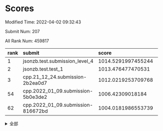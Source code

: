 # Scores

Modified Time: 2022-04-02 09:32:43

Submit Num: 207

All Rank Num: 459817

| rank |               submit               |       score        |       sigma        | pk_num |
| :--- | :--------------------------------- | :----------------- | :----------------- | :----- |
| 1    | jsonzb.test.submission_level_4     | 1014.5291997455244 | 0.8300294591378221 | 8886   |
| 2    | jsonzb.test.test_1                 | 1013.476477470531  | 0.8088014006465046 | 8891   |
| 3    | cpp.21_12_24.submission-2b2ea0d7   | 1012.0219253709768 | 0.7640114377871774 | 8885   |
| 54   | cpp.2022_01_09.submission-5b0e3de2 | 1006.42309018184   | 0.7435787849067015 | 8884   |
| 62   | cpp.2022_01_09.submission-816672bd | 1004.0181986553739 | 0.7267973474446119 | 8887   |


<details>
<summary>全部</summary>

| rank |                 submit                 |       score        |       sigma        | pk_num |
| :--- | :------------------------------------- | :----------------- | :----------------- | :----- |
| 1    | jsonzb.test.submission_level_4         | 1014.5291997455244 | 0.8300294591378221 | 8886   |
| 2    | jsonzb.test.test_1                     | 1013.476477470531  | 0.8088014006465046 | 8891   |
| 3    | cpp.21_12_24.submission-2b2ea0d7       | 1012.0219253709768 | 0.7640114377871774 | 8885   |
| 4    | gobigger.level_3.submission_level_3_31 | 1011.6785508566162 | 0.7777786316082107 | 8886   |
| 5    | gobigger.level_3.submission_level_3_19 | 1011.2822151955075 | 0.760497414635892  | 8885   |
| 6    | gobigger.level_3.submission_level_3_47 | 1011.093497963266  | 0.7682917495065094 | 8887   |
| 7    | gobigger.level_3.submission_level_3_9  | 1011.0304987974135 | 0.7941304949214137 | 8885   |
| 8    | gobigger.level_3.submission_level_3_39 | 1011.0233442395623 | 0.7737488255032569 | 8880   |
| 9    | gobigger.level_3.submission_level_3_16 | 1010.9637517850214 | 0.7649927889984616 | 8887   |
| 10   | gobigger.level_3.submission_level_3_15 | 1010.9614294440913 | 0.781193652716124  | 8890   |
| 11   | gobigger.level_3.submission_level_3_23 | 1010.9573662920916 | 0.7823110929231757 | 8886   |
| 12   | gobigger.level_3.submission_level_3_13 | 1010.8520461750323 | 0.7654120941779182 | 8881   |
| 13   | gobigger.level_3.submission_level_3_10 | 1010.7819995557501 | 0.7452365097373869 | 8888   |
| 14   | gobigger.level_3.submission_level_3_35 | 1010.6505028717454 | 0.7758857832482685 | 8887   |
| 15   | gobigger.level_3.submission_level_3_5  | 1010.5489096856762 | 0.7473806521274284 | 8879   |
| 16   | gobigger.level_3.submission_level_3_37 | 1010.5338887834495 | 0.7807119826936758 | 8886   |
| 17   | gobigger.level_3.submission_level_3_41 | 1010.4768382424284 | 0.7535309011512522 | 8882   |
| 18   | gobigger.level_3.submission_level_3_34 | 1010.4523589755088 | 0.7532357486779355 | 8884   |
| 19   | gobigger.level_3.submission_level_3_40 | 1010.3635399494217 | 0.7510830467687516 | 8886   |
| 20   | gobigger.level_3.submission_level_3_1  | 1010.3201501169672 | 0.7786506002202617 | 8880   |
| 21   | gobigger.level_3.submission_level_3_7  | 1010.2525515788745 | 0.7640148591973599 | 8887   |
| 22   | gobigger.level_3.submission_level_3_26 | 1010.217970124178  | 0.7716975578244539 | 8890   |
| 23   | gobigger.level_3.submission_level_3_17 | 1010.1784534224003 | 0.7743448902647887 | 8884   |
| 24   | gobigger.level_3.submission_level_3_24 | 1010.1330939127362 | 0.762332742410792  | 8878   |
| 25   | gobigger.level_3.submission_level_3_28 | 1010.1314078212565 | 0.754607255026672  | 8885   |
| 26   | gobigger.level_3.submission_level_3_38 | 1009.969858901802  | 0.7411214483460586 | 8890   |
| 27   | gobigger.level_3.submission_level_3_4  | 1009.9668560187653 | 0.7694311880463189 | 8881   |
| 28   | gobigger.level_3.submission_level_3_48 | 1009.8394315654708 | 0.7598427011149567 | 8882   |
| 29   | gobigger.level_3.submission_level_3_46 | 1009.7996746755122 | 0.7553377152342164 | 8883   |
| 30   | gobigger.level_3.submission_level_3_27 | 1009.7195548513212 | 0.7402669605174786 | 8883   |
| 31   | gobigger.level_3.submission_level_3_33 | 1009.6997211609747 | 0.7446887761182086 | 8887   |
| 32   | gobigger.level_3.submission_level_3_20 | 1009.6987828702524 | 0.7417535698184847 | 8883   |
| 33   | gobigger.level_3.submission_level_3_42 | 1009.6398310274236 | 0.7523562403521424 | 8886   |
| 34   | gobigger.level_3.submission_level_3_6  | 1009.6109626752037 | 0.7525906199812843 | 8881   |
| 35   | gobigger.level_3.submission_level_3_14 | 1009.597775713037  | 0.7455313138363996 | 8887   |
| 36   | gobigger.level_3.submission_level_3_45 | 1009.5408038924132 | 0.7505137644158358 | 8888   |
| 37   | gobigger.level_3.submission_level_3_18 | 1009.5358050946589 | 0.7704265885140009 | 8884   |
| 38   | gobigger.level_3.submission_level_3_8  | 1009.5053376096622 | 0.7355210255655844 | 8889   |
| 39   | gobigger.level_3.submission_level_3_30 | 1009.501288705475  | 0.7450115265096761 | 8891   |
| 40   | gobigger.level_3.submission_level_3_36 | 1009.4318378052052 | 0.7727309710749937 | 8882   |
| 41   | gobigger.level_3.submission_level_3_25 | 1009.4127216582366 | 0.7491536861061062 | 8884   |
| 42   | gobigger.level_3.submission_level_3_29 | 1009.3751571284561 | 0.7366757679843131 | 8884   |
| 43   | gobigger.level_3.submission_level_3_43 | 1009.3481908782202 | 0.7677172190206126 | 8887   |
| 44   | gobigger.level_3.submission_level_3_44 | 1009.2410749731745 | 0.7650848641263558 | 8883   |
| 45   | gobigger.level_3.submission_level_3_49 | 1009.206310719656  | 0.7667422550853079 | 8889   |
| 46   | gobigger.level_3.submission_level_3_11 | 1009.1967988264892 | 0.7572513975378474 | 8883   |
| 47   | gobigger.level_3.submission_level_3_2  | 1009.1831621431958 | 0.7609675563820201 | 8887   |
| 48   | gobigger.level_3.submission_level_3_3  | 1008.9782626145009 | 0.7571612631102482 | 8886   |
| 49   | gobigger.level_3.submission_level_3_21 | 1008.9298823699484 | 0.7512989700351559 | 8890   |
| 50   | gobigger.level_3.submission_level_3_12 | 1008.8832046527777 | 0.7622593254494362 | 8882   |
| 51   | gobigger.level_3.submission_level_3_32 | 1008.8564906988362 | 0.7426667997372293 | 8888   |
| 52   | gobigger.level_3.submission_level_3_0  | 1008.7915853696895 | 0.7564744799333977 | 8890   |
| 53   | gobigger.level_3.submission_level_3_22 | 1008.0535159014219 | 0.7366942457868403 | 8884   |
| 54   | cpp.2022_01_09.submission-5b0e3de2     | 1006.42309018184   | 0.7435787849067015 | 8884   |
| 55   | gobigger.level_1.submission_level_1_9  | 1004.2833454547658 | 0.7151046754236627 | 8887   |
| 56   | gobigger.level_1.submission_level_1_10 | 1004.2249746714867 | 0.7073197008396076 | 8885   |
| 57   | gobigger.level_1.submission_level_1_17 | 1004.1911594707789 | 0.7086720821860749 | 8885   |
| 58   | gobigger.level_1.submission_level_1_35 | 1004.1438479265817 | 0.7083850046178067 | 8887   |
| 59   | gobigger.level_1.submission_level_1_28 | 1004.0936157963336 | 0.7146472443937136 | 8884   |
| 60   | gobigger.level_1.submission_level_1_20 | 1004.0817945561323 | 0.719821149007582  | 8884   |
| 61   | gobigger.level_1.submission_level_1_36 | 1004.0376398364099 | 0.7164081759574503 | 8883   |
| 62   | cpp.2022_01_09.submission-816672bd     | 1004.0181986553739 | 0.7267973474446119 | 8887   |
| 63   | gobigger.level_1.submission_level_1_49 | 1003.9484106490318 | 0.7141902562562873 | 8891   |
| 64   | gobigger.level_1.submission_level_1_7  | 1003.8906838231408 | 0.7259928190483504 | 8885   |
| 65   | gobigger.level_1.submission_level_1_26 | 1003.7429000874588 | 0.7150241425662622 | 8888   |
| 66   | gobigger.level_1.submission_level_1_34 | 1003.6854273532324 | 0.713420935239273  | 8886   |
| 67   | gobigger.level_1.submission_level_1_11 | 1003.680393280231  | 0.7109589768581394 | 8889   |
| 68   | gobigger.level_1.submission_level_1_38 | 1003.6714810470586 | 0.7191206059821953 | 8889   |
| 69   | gobigger.level_1.submission_level_1_2  | 1003.6283827522825 | 0.7198676999512654 | 8887   |
| 70   | gobigger.level_1.submission_level_1_29 | 1003.6077567030808 | 0.7365536779505828 | 8884   |
| 71   | gobigger.level_1.submission_level_1_6  | 1003.5987651425849 | 0.7151584539704797 | 8888   |
| 72   | gobigger.level_1.submission_level_1_0  | 1003.5839433505535 | 0.7093892440884365 | 8888   |
| 73   | gobigger.level_1.submission_level_1_41 | 1003.5436385321109 | 0.7157859390022683 | 8881   |
| 74   | gobigger.level_1.submission_level_1_18 | 1003.4891445848657 | 0.7123054129997367 | 8884   |
| 75   | gobigger.level_1.submission_level_1_37 | 1003.4577367444699 | 0.7163650408023483 | 8887   |
| 76   | gobigger.level_1.submission_level_1_44 | 1003.3772195944788 | 0.7131321445258534 | 8880   |
| 77   | gobigger.level_1.submission_level_1_40 | 1003.359078364053  | 0.7213657337047369 | 8884   |
| 78   | gobigger.level_1.submission_level_1_3  | 1003.3423369418692 | 0.7107669936449319 | 8888   |
| 79   | gobigger.level_1.submission_level_1_31 | 1003.3113927541621 | 0.7239748497227101 | 8882   |
| 80   | gobigger.level_1.submission_level_1_39 | 1003.272722516239  | 0.7208512222164546 | 8884   |
| 81   | gobigger.level_1.submission_level_1_4  | 1003.2651679115143 | 0.7201137484255894 | 8880   |
| 82   | gobigger.level_1.submission_level_1_5  | 1003.2483510008194 | 0.7048619122087174 | 8880   |
| 83   | gobigger.level_1.submission_level_1_43 | 1003.2209339420134 | 0.7120348509452133 | 8884   |
| 84   | gobigger.level_1.submission_level_1_42 | 1003.1456829089375 | 0.7127899870540487 | 8885   |
| 85   | gobigger.level_1.submission_level_1_32 | 1003.1295118895641 | 0.7105613039912347 | 8883   |
| 86   | gobigger.level_1.submission_level_1_30 | 1003.0520052713451 | 0.7089775543512576 | 8883   |
| 87   | gobigger.level_1.submission_level_1_46 | 1003.0390975560175 | 0.7114715839772487 | 8882   |
| 88   | gobigger.level_1.submission_level_1_22 | 1002.9924208829733 | 0.7082205963117246 | 8886   |
| 89   | gobigger.level_1.submission_level_1_45 | 1002.9717964220977 | 0.7135842757506812 | 8888   |
| 90   | gobigger.level_1.submission_level_1_24 | 1002.9566166658952 | 0.7192059090370322 | 8887   |
| 91   | gobigger.level_1.submission_level_1_14 | 1002.9470365008232 | 0.71735684849535   | 8884   |
| 92   | gobigger.level_1.submission_level_1_23 | 1002.9456213458183 | 0.7070416092567142 | 8887   |
| 93   | gobigger.level_1.submission_level_1_33 | 1002.8676759667852 | 0.7105256723747618 | 8884   |
| 94   | gobigger.level_1.submission_level_1_48 | 1002.7886083865104 | 0.7205087183515464 | 8890   |
| 95   | gobigger.level_1.submission_level_1_12 | 1002.7440454110327 | 0.7101407036845259 | 8886   |
| 96   | gobigger.level_1.submission_level_1_27 | 1002.743218104971  | 0.7096757188735756 | 8886   |
| 97   | gobigger.level_1.submission_level_1_13 | 1002.7340669766672 | 0.7103536130861385 | 8890   |
| 98   | gobigger.level_1.submission_level_1_21 | 1002.7178877053432 | 0.7137785592000221 | 8888   |
| 99   | gobigger.level_1.submission_level_1_15 | 1002.6239974635693 | 0.7229406294264037 | 8884   |
| 100  | gobigger.level_1.submission_level_1_19 | 1002.5774340878996 | 0.7103500335603768 | 8884   |
| 101  | gobigger.level_1.submission_level_1_47 | 1002.5385671327888 | 0.7132384767641767 | 8885   |
| 102  | gobigger.level_1.submission_level_1_16 | 1002.5037054596945 | 0.7115297471136691 | 8885   |
| 103  | gobigger.level_1.submission_level_1_1  | 1002.4665484688667 | 0.7153589479748701 | 8884   |
| 104  | gobigger.level_1.submission_level_1_25 | 1002.0674807260457 | 0.715550331138866  | 8887   |
| 105  | gobigger.level_1.submission_level_1_8  | 1002.0507649468113 | 0.7060845523807795 | 8889   |
| 106  | gobigger.random.submission_random_32   | 997.9551545403115  | 0.7054444432492335 | 8879   |
| 107  | gobigger.random.submission_random_29   | 997.424960915247   | 0.708209553499477  | 8881   |
| 108  | gobigger.random.submission_random_35   | 997.403354036781   | 0.7041861912332487 | 8882   |
| 109  | gobigger.random.submission_random_48   | 996.7819817629264  | 0.7126119187185425 | 8887   |
| 110  | gobigger.random.submission_random_8    | 996.7796879060334  | 0.7142151390498533 | 8886   |
| 111  | gobigger.random.submission_random_11   | 996.7676292073644  | 0.708920088671569  | 8879   |
| 112  | gobigger.random.submission_random_10   | 996.739542122237   | 0.7112081413233683 | 8882   |
| 113  | gobigger.random.submission_random_9    | 996.6706761472868  | 0.7139619311554345 | 8883   |
| 114  | gobigger.random.submission_random_23   | 996.6201033041266  | 0.7055260721010027 | 8885   |
| 115  | gobigger.random.submission_random_4    | 996.5066404625973  | 0.7026320359163388 | 8882   |
| 116  | gobigger.random.submission_random_25   | 996.4529229074589  | 0.7122549499492731 | 8886   |
| 117  | gobigger.random.submission_random_1    | 996.4511268326903  | 0.7162667760761879 | 8884   |
| 118  | gobigger.random.submission_random_49   | 996.436177470643   | 0.7153029056378273 | 8882   |
| 119  | gobigger.random.submission_random_38   | 996.4293004647989  | 0.7098593628876682 | 8889   |
| 120  | gobigger.random.submission_random_31   | 996.4151154874015  | 0.6969475695294584 | 8882   |
| 121  | gobigger.random.submission_random_21   | 996.4108457593296  | 0.7124162243887068 | 8885   |
| 122  | gobigger.random.submission_random_2    | 996.3678517397398  | 0.707283616514343  | 8886   |
| 123  | gobigger.random.submission_random_36   | 996.3671091617739  | 0.7014879481025754 | 8883   |
| 124  | gobigger.random.submission_random_44   | 996.340784466766   | 0.699203527733809  | 8886   |
| 125  | gobigger.random.submission_random_6    | 996.2951699906959  | 0.707058325014695  | 8884   |
| 126  | gobigger.random.submission_random_30   | 996.2716119908805  | 0.7156006385217294 | 8890   |
| 127  | gobigger.random.submission_random_26   | 996.2698825154222  | 0.7068774863372624 | 8881   |
| 128  | gobigger.random.submission_random_46   | 996.2001099844632  | 0.715654816320517  | 8887   |
| 129  | gobigger.random.submission_random_37   | 996.1839682727591  | 0.7053608764596166 | 8890   |
| 130  | gobigger.random.submission_random_41   | 996.0715927648773  | 0.7144804609449095 | 8886   |
| 131  | gobigger.random.submission_random_33   | 996.0490489879795  | 0.7060756758738788 | 8886   |
| 132  | gobigger.random.submission_random_12   | 996.0221054584629  | 0.7197776260235801 | 8880   |
| 133  | gobigger.random.submission_random_34   | 996.002969412491   | 0.718285662086657  | 8885   |
| 134  | gobigger.random.submission_random_24   | 995.9763318662691  | 0.7144810503232671 | 8886   |
| 135  | gobigger.random.submission_random_28   | 995.9086969344128  | 0.7111093837387581 | 8890   |
| 136  | gobigger.random.submission_random_27   | 995.8749615088915  | 0.7113934835591332 | 8882   |
| 137  | gobigger.random.submission_random_17   | 995.8687841617187  | 0.7048492986357842 | 8890   |
| 138  | gobigger.random.submission_random_43   | 995.7702323121626  | 0.7152623665468136 | 8885   |
| 139  | gobigger.random.submission_random_22   | 995.7398257362414  | 0.7178302904957418 | 8882   |
| 140  | gobigger.random.submission_random_13   | 995.7171402916097  | 0.7185586195940302 | 8887   |
| 141  | gobigger.random.submission_random_15   | 995.6784347872366  | 0.7113878760003219 | 8889   |
| 142  | gobigger.random.submission_random_5    | 995.6332491285934  | 0.7074422838752172 | 8883   |
| 143  | gobigger.random.submission_random_20   | 995.6282013918238  | 0.7151900408859841 | 8885   |
| 144  | gobigger.random.submission_random_39   | 995.5552538960494  | 0.7125933903260459 | 8885   |
| 145  | gobigger.random.submission_random_16   | 995.536785389159   | 0.705256486672915  | 8888   |
| 146  | gobigger.random.submission_random_3    | 995.5287707043121  | 0.7294139211993248 | 8889   |
| 147  | gobigger.random.submission_random_7    | 995.4976495210557  | 0.7127254478972519 | 8885   |
| 148  | gobigger.random.submission_random_45   | 995.4806058867656  | 0.7073468049532637 | 8888   |
| 149  | gobigger.random.submission_random_18   | 995.427770547578   | 0.7137683647311452 | 8888   |
| 150  | gobigger.random.submission_random_14   | 995.3655373734481  | 0.7074066545589228 | 8885   |
| 151  | gobigger.random.submission_random_40   | 995.2326632062042  | 0.7159878698270477 | 8886   |
| 152  | gobigger.random.submission_random_42   | 995.2162430223152  | 0.7114980082859432 | 8882   |
| 153  | gobigger.random.submission_random_47   | 995.2145816678834  | 0.6964122784936649 | 8884   |
| 154  | gobigger.random.submission_random_19   | 995.1118371398561  | 0.7144555403905011 | 8887   |
| 155  | gobigger.random.submission_random_0    | 994.9516193043754  | 0.7097686010422769 | 8889   |
| 156  | gobigger.level_2.submission_level_2_36 | 994.4088878479353  | 0.732962703672649  | 8888   |
| 157  | gobigger.level_2.submission_level_2_35 | 994.0946233393838  | 0.7395944536065655 | 8885   |
| 158  | gobigger.level_2.submission_level_2_13 | 994.0872660540409  | 0.7379554157232132 | 8881   |
| 159  | gobigger.level_2.submission_level_2_43 | 993.9180232758712  | 0.7227729823587395 | 8880   |
| 160  | gobigger.level_2.submission_level_2_4  | 993.5009570645702  | 0.748629553739788  | 8886   |
| 161  | gobigger.level_2.submission_level_2_27 | 993.4331579640269  | 0.7370475271757255 | 8884   |
| 162  | gobigger.level_2.submission_level_2_16 | 993.2723848959577  | 0.731583915211172  | 8886   |
| 163  | gobigger.level_2.submission_level_2_6  | 992.9681637045511  | 0.7376130559870799 | 8889   |
| 164  | gobigger.level_2.submission_level_2_10 | 992.8454627477901  | 0.7361592916209836 | 8885   |
| 165  | gobigger.level_2.submission_level_2_32 | 992.8396009515764  | 0.7472736827525017 | 8890   |
| 166  | gobigger.level_2.submission_level_2_40 | 992.7004609459557  | 0.7312149637045057 | 8886   |
| 167  | gobigger.level_2.submission_level_2_49 | 992.6654472028747  | 0.7502155144951527 | 8884   |
| 168  | gobigger.level_2.submission_level_2_38 | 992.6600263926988  | 0.7450795045491807 | 8883   |
| 169  | gobigger.level_2.submission_level_2_8  | 992.5602866519174  | 0.7378550253015517 | 8885   |
| 170  | gobigger.level_2.submission_level_2_14 | 992.5502521761847  | 0.7357793427815975 | 8889   |
| 171  | gobigger.level_2.submission_level_2_47 | 992.5451847210073  | 0.7482694229191635 | 8885   |
| 172  | gobigger.level_2.submission_level_2_19 | 992.4782202525234  | 0.7471016998096034 | 8889   |
| 173  | gobigger.level_2.submission_level_2_11 | 992.4653568112436  | 0.7394853771666761 | 8885   |
| 174  | gobigger.level_2.submission_level_2_41 | 992.4277746390038  | 0.7385077390244859 | 8886   |
| 175  | gobigger.level_2.submission_level_2_37 | 992.3917867984513  | 0.7588296625502111 | 8883   |
| 176  | gobigger.level_2.submission_level_2_46 | 992.3749670979283  | 0.7339705539214703 | 8888   |
| 177  | gobigger.level_2.submission_level_2_1  | 992.3359200342251  | 0.7623160540563578 | 8890   |
| 178  | gobigger.level_2.submission_level_2_28 | 992.3322379530605  | 0.739965344867354  | 8885   |
| 179  | gobigger.level_2.submission_level_2_20 | 992.3064735887123  | 0.7549315501029067 | 8890   |
| 180  | gobigger.level_2.submission_level_2_0  | 992.271179834698   | 0.7352021964074917 | 8886   |
| 181  | gobigger.level_2.submission_level_2_7  | 992.2207229645635  | 0.7264429614669351 | 8884   |
| 182  | gobigger.level_2.submission_level_2_31 | 992.2105198914322  | 0.735232941794214  | 8884   |
| 183  | gobigger.level_2.submission_level_2_24 | 992.0473945160177  | 0.7510070662594935 | 8891   |
| 184  | gobigger.level_2.submission_level_2_30 | 992.0346001849737  | 0.7486510854564563 | 8887   |
| 185  | gobigger.level_2.submission_level_2_21 | 991.7700067158213  | 0.7549910224131023 | 8880   |
| 186  | gobigger.level_2.submission_level_2_25 | 991.765306158314   | 0.7465466778623558 | 8885   |
| 187  | gobigger.level_2.submission_level_2_15 | 991.7085949137471  | 0.7663893515804806 | 8886   |
| 188  | gobigger.level_2.submission_level_2_44 | 991.7036909156792  | 0.7469243841180246 | 8884   |
| 189  | gobigger.level_2.submission_level_2_34 | 991.6963539027388  | 0.7552144697414092 | 8886   |
| 190  | gobigger.level_2.submission_level_2_23 | 991.60632765999    | 0.7535804743530038 | 8879   |
| 191  | gobigger.level_2.submission_level_2_12 | 991.6047063956548  | 0.7664542295082352 | 8884   |
| 192  | gobigger.level_2.submission_level_2_29 | 991.4148777873868  | 0.7470591313602916 | 8889   |
| 193  | gobigger.level_2.submission_level_2_5  | 991.2777515207682  | 0.745850592877437  | 8884   |
| 194  | gobigger.level_2.submission_level_2_3  | 991.1934676074578  | 0.7478826838398555 | 8889   |
| 195  | gobigger.level_2.submission_level_2_2  | 991.0982452153368  | 0.7587079532332706 | 8882   |
| 196  | gobigger.level_2.submission_level_2_48 | 991.0306458180588  | 0.7684584828205456 | 8889   |
| 197  | gobigger.level_2.submission_level_2_17 | 990.9682754862516  | 0.7661750135252091 | 8885   |
| 198  | gobigger.level_2.submission_level_2_18 | 990.932953700935   | 0.7536468415382667 | 8884   |
| 199  | gobigger.level_2.submission_level_2_22 | 990.8410012154177  | 0.7461428630375712 | 8888   |
| 200  | gobigger.level_2.submission_level_2_45 | 990.8057977412402  | 0.7426177541951459 | 8890   |
| 201  | gobigger.level_2.submission_level_2_33 | 990.7876125826946  | 0.7636779559038027 | 8887   |
| 202  | gobigger.level_2.submission_level_2_39 | 990.7621917006102  | 0.7470379121695289 | 8885   |
| 203  | gobigger.level_2.submission_level_2_26 | 990.630251538112   | 0.7819101404509341 | 8888   |
| 204  | gobigger.level_2.submission_level_2_42 | 990.1895020866178  | 0.7616755054742603 | 8884   |
| 205  | gobigger.level_2.submission_level_2_9  | 990.0489595827656  | 0.7739846219983916 | 8882   |
| 206  | gobigger.none.submission_none_0        | 977.443246615042   | 1.4288512360175913 | 8888   |
| 207  | gobigger.none.submission_none_1        | 974.1893207249642  | 1.7715104381364577 | 8885   |

</details>